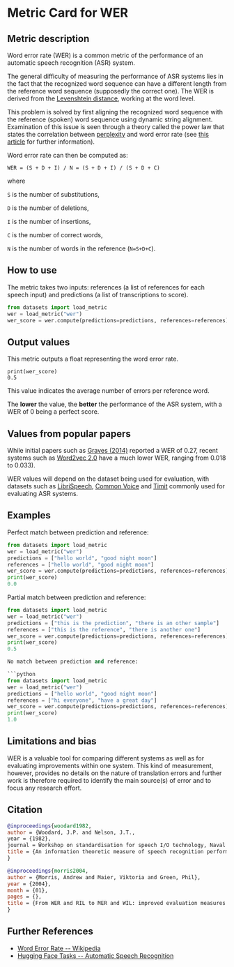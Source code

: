 # Metric Card for WER

## Metric description
Word error rate (WER) is a common metric of the performance of an automatic speech recognition (ASR) system. 

The general difficulty of measuring the performance of ASR systems lies in the fact that the recognized word sequence can have a different length from the reference word sequence (supposedly the correct one). The WER is derived from the [Levenshtein distance](https://en.wikipedia.org/wiki/Levenshtein_distance), working at the word level.

This problem is solved by first aligning the recognized word sequence with the reference (spoken) word sequence using dynamic string alignment. Examination of this issue is seen through a theory called the power law that states the correlation between [perplexity](https://huggingface.co/metrics/perplexity) and word error rate (see [this article](https://www.cs.cmu.edu/~roni/papers/eval-metrics-bntuw-9802.pdf) for further information).

Word error rate can then be computed as:

`WER = (S + D + I) / N = (S + D + I) / (S + D + C)`

where

`S` is the number of substitutions,

`D` is the number of deletions,

`I` is the number of insertions,

`C` is the number of correct words,

`N` is the number of words in the reference (`N=S+D+C`).


## How to use 

The metric takes two inputs: references (a list of references for each speech input) and predictions (a list of transcriptions to score).


```python
from datasets import load_metric
wer = load_metric("wer")
wer_score = wer.compute(predictions=predictions, references=references)
```
## Output values

This metric outputs a float representing the word error rate.

```
print(wer_score)
0.5
```

This value indicates the average number of errors per reference word. 

The **lower** the value, the **better** the performance of the ASR system, with a WER of 0 being a perfect score.

## Values from popular papers

While initial papers such as [Graves (2014)](http://proceedings.mlr.press/v32/graves14.pdf) reported a WER of 0.27, recent systems such as [Word2vec 2.0](https://arxiv.org/pdf/2006.11477.pdf) have a much lower WER, ranging from 0.018 to 0.033). 

WER values will depend on the dataset being used for evaluation, with datasets such as [LibriSpeech](https://huggingface.co/datasets/librispeech_asr), [Common Voice](https://huggingface.co/datasets/common_voice) and [Timit](https://huggingface.co/datasets/timit_asr) commonly used for evaluating ASR systems.

## Examples 

Perfect match between prediction and reference:

```python
from datasets import load_metric
wer = load_metric("wer")
predictions = ["hello world", "good night moon"]
references = ["hello world", "good night moon"]
wer_score = wer.compute(predictions=predictions, references=references)
print(wer_score)
0.0
```

Partial match between prediction and reference:

```python
from datasets import load_metric
wer = load_metric("wer")
predictions = ["this is the prediction", "there is an other sample"]
references = ["this is the reference", "there is another one"]
wer_score = wer.compute(predictions=predictions, references=references)
print(wer_score)
0.5

No match between prediction and reference:

```python
from datasets import load_metric
wer = load_metric("wer")
predictions = ["hello world", "good night moon"]
references = ["hi everyone", "have a great day"]
wer_score = wer.compute(predictions=predictions, references=references)
print(wer_score)
1.0
```

## Limitations and bias

WER is a valuable tool for comparing different systems as well as for evaluating improvements within one system. This kind of measurement, however, provides no details on the nature of translation errors and further work is therefore required to identify the main source(s) of error and to focus any research effort. 

## Citation

```bibtex
@inproceedings{woodard1982,
author = {Woodard, J.P. and Nelson, J.T.,
year = {1982},
journal = Ẅorkshop on standardisation for speech I/O technology, Naval Air Development Center, Warminster, PA},
title = {An information theoretic measure of speech recognition performance}
}
```

```bibtex
@inproceedings{morris2004,
author = {Morris, Andrew and Maier, Viktoria and Green, Phil},
year = {2004},
month = {01},
pages = {},
title = {From WER and RIL to MER and WIL: improved evaluation measures for connected speech recognition.}
}
```

## Further References 

- [Word Error Rate -- Wikipedia](https://en.wikipedia.org/wiki/Word_error_rate)
- [Hugging Face Tasks -- Automatic Speech Recognition](https://huggingface.co/tasks/automatic-speech-recognition)
